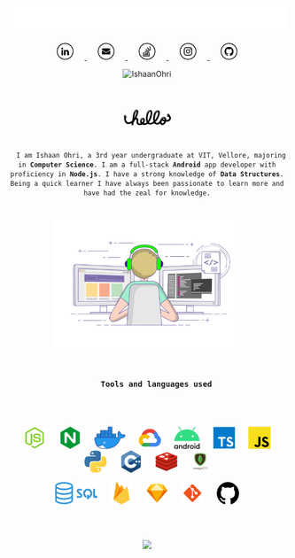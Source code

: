 <p align="center">
  <a href="https://github.com/IshaanOhri">
    <img src="https://github.com/IshaanOhri/IshaanOhri/blob/master/assets//cpp.gif" width="600">
  </a>
</p>

<p align="center">
  <a href="https://www.linkedin.com/in/ishaanohri/">
    <img src="https://github.com/IshaanOhri/IshaanOhri/blob/master/assets/linkedin.png" width="30" height="30" hspace="20">
  </a>

  <a href="mailto:ishaan99ohri@gmail.com">
    <img src="https://github.com/IshaanOhri/IshaanOhri/blob/master/assets/mail.png" width="30" height="30" hspace="20">
  </a>

  <a href="https://stackoverflow.com/users/11712463/ishaan-ohri">
    <img src="https://github.com/IshaanOhri/IshaanOhri/blob/master/assets/stackoverflow.png" width="30" height="30" hspace="20">
  </a>

  <a href="https://www.instagram.com/ohri_8/">
    <img src="https://github.com/IshaanOhri/IshaanOhri/blob/master/assets/instagram.png" width="30" height="30" hspace="20">
  </a>

  <a href="https://github.com/IshaanOhri">
    <img src="https://github.com/IshaanOhri/IshaanOhri/blob/master/assets/github.png" width="30" height="30" hspace="20">
  </a>
</p>
<p align="center">
  <img src="https://komarev.com/ghpvc/?username=IshaanOhri" alt="IshaanOhri" />
</p>

<br>

<p align="center">
  <a href="https://github.com/IshaanOhri">
    <img src="https://github.com/IshaanOhri/IshaanOhri/blob/master/assets/hello.gif" height="50">
  </a>
</p>

<p align="center">
  <code>
  I am Ishaan Ohri, a 3rd year undergraduate at VIT, Vellore, majoring in <strong>Computer Science</strong>. I am a full-stack <strong>Android</strong> app developer with proficiency in <strong>Node.js</strong>. I have a strong knowledge of <strong>Data Structures</strong>. Being a quick learner I have always been passionate to learn more and have had the zeal for knowledge.
  </code>
</p>

<p align="center">
  <a href="https://github.com/IshaanOhri">
    <img src="https://github.com/IshaanOhri/IshaanOhri/blob/master/assets/coding.gif" height="250">
  </a>
</p>

<h3 align="center">
  <code>
    Tools and languages used
  </code>
</h3>

<br>

<p align="center">
  <img src="https://github.com/IshaanOhri/IshaanOhri/blob/master/assets/nodejs.png" height=40 hspace=10>
  <img src="https://github.com/IshaanOhri/IshaanOhri/blob/master/assets/nginx.png" height=40 hspace=10>
  <img src="https://github.com/IshaanOhri/IshaanOhri/blob/master/assets/docker.png" height=40 hspace=10>
  <img src="https://github.com/IshaanOhri/IshaanOhri/blob/master/assets/google-cloud.png" height=40 hspace=10>
  <img src="https://github.com/IshaanOhri/IshaanOhri/blob/master/assets/android.png" height=40 hspace=10>
  <img src="https://github.com/IshaanOhri/IshaanOhri/blob/master/assets/typescript.png" height=40 hspace=10>
  <img src="https://github.com/IshaanOhri/IshaanOhri/blob/master/assets/javascript.png" height=40 hspace=10>
  <img src="https://github.com/IshaanOhri/IshaanOhri/blob/master/assets/python.png" height=40 hspace=10>
  <img src="https://github.com/IshaanOhri/IshaanOhri/blob/master/assets/cpp.png" height=40 hspace=10>
  <img src="https://github.com/IshaanOhri/IshaanOhri/blob/master/assets/redis.png" height=40 hspace=10>
  <img src="https://github.com/IshaanOhri/IshaanOhri/blob/master/assets/mongodb.png" height=40 hspace=10>
</p>

<p align="center">
  <img src="https://github.com/IshaanOhri/IshaanOhri/blob/master/assets/sql.png" height=40 hspace=10>
  <img src="https://github.com/IshaanOhri/IshaanOhri/blob/master/assets/firebase.png" height=40 hspace=10>
  <img src="https://github.com/IshaanOhri/IshaanOhri/blob/master/assets/sketch.png" height=40 hspace=10>
  <img src="https://github.com/IshaanOhri/IshaanOhri/blob/master/assets/git.png" height=40 hspace=10>
  <img src="https://github.com/IshaanOhri/IshaanOhri/blob/master/assets/github2.png" height=40 hspace=10>
</p>

<br>
<br>

<p align="center">
  <a href="https://github.com/IshaanOhri">
    <img src="https://github-readme-stats.vercel.app/api?username=IshaanOhri&include_all_commits=true&count_private=true&show_icons=true" />
  </a>
</p>
